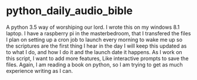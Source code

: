 # python_daily_audio_bible
 A python 3.5  way of worshiping our lord.
 I wrote this on my windows 8.1 laptop.
 I have a raspberry pi in the masterbedroom, that I transfered the files
 I plan on setting up a cron job to launch every morning to wake me up so the scriptures are the first thing I hear in the day
 I will keep this updated as to what I do, and how I do it and the launch date it happens.  As I work on this script, I want to add more features, Like interactive prompts to save the files. Again, I am reading a book on python, so I am trying to get as much experience writing as I can.  
